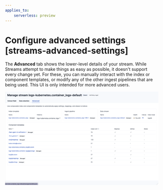 ```yaml
---
applies_to:
    serverless: preview
---
```

# Configure advanced settings [streams-advanced-settings]

The **Advanced** tab shows the lower-level details of your stream. While Streams attempt to make things as easy as possible, it doesn't support every change yet. For these, you can manually interact with the index or component templates, or modify any of the other ingest pipelines that are being used.
This UI is only intended for more advanced users.

![alt text](<advanced.png>)